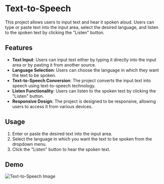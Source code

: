 # Text-to-Speech

This project allows users to input text and hear it spoken aloud. Users can type or paste text into the input area, select the desired language, and listen to the spoken text by clicking the "Listen" button.

## Features

- **Text Input**: Users can input text either by typing it directly into the input area or by pasting it from another source.
- **Language Selection**: Users can choose the language in which they want the text to be spoken.
- **Text-to-Speech Conversion**: The project converts the input text into speech using text-to-speech technology.
- **Listen Functionality**: Users can listen to the spoken text by clicking the "Listen" button.
- **Responsive Design**: The project is designed to be responsive, allowing users to access it from various devices.

## Usage

1. Enter or paste the desired text into the input area.
2. Select the language in which you want the text to be spoken from the dropdown menu.
3. Click the "Listen" button to hear the spoken text.

## Demo

![Text-to-Speech Image](demo.gif)

